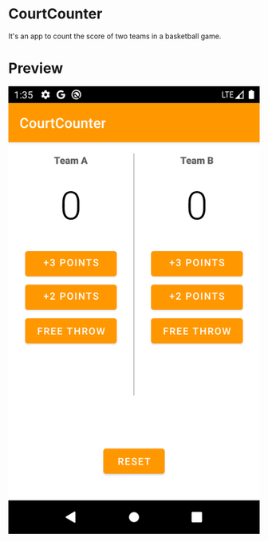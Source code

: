 # CourtCounter

It's an app to count the score of two teams in a basketball game.

# Preview

![1](https://github.com/Orlando17544/CourtCounter/blob/main/1.png)
